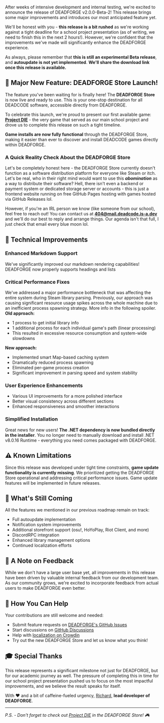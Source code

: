 After weeks of intensive development and internal testing, we're excited to announce the release of DEADFORGE v2.0.0-Beta-2! This release brings some major improvements and introduces our most anticipated feature yet.

We'll be honest with you - **this release is a bit rushed** as we're working against a tight deadline for a school project presentation (as of writing, we need to finish this in the next 2 hours!). However, we're confident that the improvements we've made will significantly enhance the DEADFORGE experience.

As always, please remember that **this is still an experimental Beta release**, and **autoupdate is not yet implemented**. **We'll share the download link once this release is available.**

## 🎉 Major New Feature: DEADFORGE Store Launch!

The feature you've been waiting for is finally here! The **DEADFORGE Store** is now live and ready to use. This is your one-stop destination for all DEADCODE software, accessible directly from DEADFORGE.

To celebrate this launch, we're proud to present our first available game: **[Project DIE](https://deadcode.is-a.dev/DEADFORGE/store/soft/die)** - the very game that served as our main school project and drove us to complete this release on such a tight timeline.

**Game installs are now fully functional** through the DEADFORGE Store, making it easier than ever to discover and install DEADCODE games directly within DEADFORGE.

### A Quick Reality Check About the DEADFORGE Store

Let's be completely honest here - the DEADFORGE Store currently doesn't function as a software distribution platform for everyone like Steam or itch. Let's be real, who in their right mind would want to use this _**abomination**_ as a way to distribute their software? Hell, there isn't even a backend or payment system or dedicated storage server or accounts - this is just a frontend website running on free GitHub Pages hosting with games hosted via GitHub Releases lol.

However, if you're an IRL person we know (like someone from our school), feel free to reach out! You can contact us at **404@mail.deadcode.is-a.dev** and we'll do our best to reply and arrange things. Our agenda isn't that full, I just check that email every blue moon lol.

## 🔧 Technical Improvements

### Enhanced Markdown Support
We've significantly improved our markdown rendering capabilities! DEADFORGE now properly supports headings and lists

### Critical Performance Fixes
We've addressed a major performance bottleneck that was affecting the entire system during Steam library parsing. Previously, our approach was causing significant resource usage spikes across the whole machine due to an inefficient process spawning strategy. More info in the following spoiler.
<spoiler>
**Old approach:**
- 1 process to get initial library info
- 1 additional process for each individual game's path (linear processing)
- This resulted in excessive resource consumption and system-wide slowdowns

**New approach:**
- Implemented smart Map-based caching system
- Dramatically reduced process spawning
- Eliminated per-game process creation
- Significant improvement in parsing speed and system stability
</spoiler>

### User Experience Enhancements
- Various UI improvements for a more polished interface
- Better visual consistency across different sections
- Enhanced responsiveness and smoother interactions

### Simplified Installation
Great news for new users! **The .NET dependency is now bundled directly in the installer**. You no longer need to manually download and install .NET v8.0.16 Runtime - everything you need comes packaged with DEADFORGE.

## ⚠️ Known Limitations

Since this release was developed under tight time constraints, **game update functionality is currently missing**. We prioritized getting the DEADFORGE Store operational and addressing critical performance issues. Game update features will be implemented in future releases.

## 🔮 What's Still Coming

All the features we mentioned in our previous roadmap remain on track:
- Full autoupdate implementation
- Notification system improvements
- Additional storefront support (osu!, HoYoPlay, Riot Client, and more)
- DiscordRPC integration
- Enhanced library management options
- Continued localization efforts

## 🙏 A Note on Feedback

While we don't have a large user base yet, all improvements in this release have been driven by valuable internal feedback from our development team. As our community grows, we're excited to incorporate feedback from actual users to make DEADFORGE even better.

## 🤝 How You Can Help

Your contributions are still welcome and needed:
- Submit feature requests on [DEADFORGE's GitHub Issues](https://github.com/DeadCodeGames/DeadForge/issues)
- Start discussions on [GitHub Discussions](https://github.com/DeadForgeGames/DeadForge/discussions)
- Help with [localization on Crowdin](https://crowdin.com/project/deadforge)
- Try out the new DEADFORGE Store and let us know what you think!

## 🎓 Special Thanks

This release represents a significant milestone not just for DEADFORGE, but for our academic journey as well. The pressure of completing this in time for our school project presentation pushed us to focus on the most impactful improvements, and we believe the result speaks for itself.

With ❤️ and a bit of caffeine-fueled urgency,
[Richard](https://github.com/RichardKanshen), **lead developer of DEADFORGE**.

---

*P.S. - Don't forget to check out [Project DIE](https://deadcode.is-a.dev/DEADFORGE/store/soft/die) in the DEADFORGE Store! 🎮*